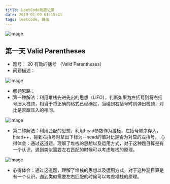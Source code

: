 ```yaml
---
title: LeetCode刷题记录 
date: 2019-01-09 01:15:41
tags: leetcode, 算法
---
```


![image](https://wx3.sinaimg.cn/large/006fuqy4gy1fyzoigp2b4j31hc0u0tkx.jpg)

<!-- more -->
## 第一天 Valid Parentheses
- 题号： 20 有效的括号 （Valid Parentheses）
- 问题描述：
 
![image](https://ws3.sinaimg.cn/mw690/006fuqy4gy1fyzq1mf7o7j30xe08w0ty.jpg)

- 解题思路：
- 第一种解法：利用堆栈先进先出的思想（LIFO），判断如果为左括号则将右括号压入栈顶，相当于将正确的格式已经确定，当碰到右括号时则弹出栈顶，对比是否跟压入的相同。

![image](https://ws1.sinaimg.cn/mw690/006fuqy4gy1fyzqb50pnnj31180pe42o.jpg)

- 第二种解法：利用匹配的思想，利用head参数作为游标，左括号顺序存入，head++，碰到右括号时拿出下标为--head的值对比是否为对应的左括号。
心得体会：通过这道题，理解了堆栈的思想以及运用方式，对于这种题目算是有一个认识，遇到类似需要左右匹配的时候可以考虑堆栈的原理。

![image](https://wx3.sinaimg.cn/mw690/006fuqy4gy1fyzqbrebgtj310s13en2q.jpg)

- 心得体会：通过这道题，理解了堆栈的思想以及运用方式，对于这种题目算是有一个认识，遇到类似需要左右匹配的时候可以考虑堆栈的原理。